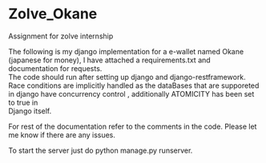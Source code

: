 # Zolve_Okane
Assignment for zolve internship

The following is my django implementation for a e-wallet named Okane (japanese for money), I have attached a requirements.txt and documentation for requests.  
The code should run after setting up django and django-restframework.  
Race conditions are implicitly handled as the dataBases that are supporeted in django have concurrency control , additionally ATOMICITY has been set to true in  
Django itself.  

For rest of the documentation refer to the comments in the code. Please let me know if there are any issues.  

To start the server just do python manage.py runserver.
